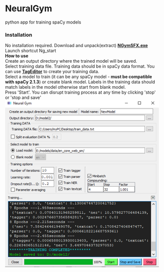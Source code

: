 # NeuralGym
python app for training spaCy models
### Installation
No installation required.
Download and unpack(extract) [**NGymSFX.exe**](https://github.com/d5555/NeuralGym/raw/master/NGymSFX.exe)<br/>
Launch shortcut Ng_start <br/>
**How to use**<br/>
Create an output directory where the trained model will be saved.<br/>
Select training data file. Training data should be in spaCy data format. You can use [**TagEditor**](https://github.com/d5555/TagEditor) to create your training data.<br/>
Select a model to train (it can be any spaCy model - **must be compatible with spaCy 2.1.3**) or create blank model. Labels in the training data should match labels in the model otherwise start from blank model.<br/>
Press 'Start'. You can disrupt training process at any time by clicking 'stop' or 'stop and save' 
![alt text](https://github.com/d5555/NeuralGym/blob/master/NGym.png)
